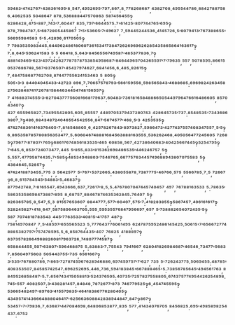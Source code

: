⁵⁹⁴⁸³′⁴⁷⁴²⁷⁶⁷'⁴³⁸³⁶¹⁶⁹⁵′⁸·⁵⁴⁷:⁴⁹⁵²⁶⁹⁵′⁷⁹⁷:⁸⁶⁷:⁸·⁷⁷⁸²⁶⁸⁶⁸⁷,⁴³⁸²⁷⁰⁸·⁴⁹⁵⁵⁴⁴⁷⁸⁶·⁸⁸⁴²⁷⁸⁸⁷⁵⁸⁶·⁴⁰⁶²⁵³⁵,⁵⁰⁴⁸⁶⁴⁷,⁸⁷⁸·⁵³⁶⁸⁸⁸⁴⁴⁷⁵⁷⁰⁸⁶³,⁵⁸⁷⁴⁵⁶⁴⁵⁵‽⁶²⁸⁶⁴²⁸·⁴⁷⁵'⁸⁸⁷·⁷⁴³′⁷:⁶⁰⁴⁴⁷,⁸³⁵·⁷⁹⁷′⁶⁶⁴⁴⁵⁷⁵:⁷'⁶¹⁴²⁵'⁸⁰⁷⁷⁴⁴⁷⁶⁵′⁶⁹⁵‽⁸⁷⁸·⁷⁹⁸⁴⁷⁸⁷:⁵′⁶⁸⁷²⁸⁰⁵⁴⁴⁵⁸⁶⁷,⁷′⁵'⁵³⁶⁰⁵′⁷′⁴⁹⁶²⁷,⁷·⁵⁹⁴⁴⁵²⁴⁴⁵³⁶·⁴¹⁴⁵⁷²⁶·⁵′⁸⁰⁷⁹⁴¹³′⁷⁶⁷³⁸⁸⁶⁵⁵'⁵⁶⁶⁹⁵⁹⁸⁴⁵⁸³,⁵'⁵:⁴²⁸⁹⁶·⁶¹⁷⁰⁵⁰⁵‽⁷,⁷⁹⁸³⁵³⁵⁰⁸³⁴⁴⁵:⁶⁴⁴⁹⁶²⁴⁸⁶¹⁸⁰⁶⁰⁷³⁶¹⁵³⁴¹⁷³⁸⁴⁷²⁶²⁶⁹⁶⁹⁶²⁶²⁸⁵⁴³⁵⁸⁶⁵⁸⁶⁴¹⁶³⁶¹⁷‽⁷:⁸·⁶⁴⁵′⁵⁹⁶²⁴¹⁵⁸³,⁵,⁵,⁶⁶⁴¹⁸·⁵:⁶⁴³′⁸⁴⁵⁶⁵⁵⁶⁷⁴⁹⁵⁸⁷′⁴⁸⁵³⁷⁷⁸³⁶·⁷‽⁴⁸⁸¹⁴⁹⁴⁶⁵′⁶²³′⁴⁹⁷²⁴²⁶²⁷⁷⁸⁷⁵⁷⁸⁷⁵³⁸⁵⁴⁹⁵⁸⁶⁸⁷′⁸⁴⁶⁴⁴⁹⁶⁵⁷⁰⁴³⁶⁵⁵⁹⁷′⁷′⁷⁹⁶³⁵,⁵⁵⁷,⁵⁰⁷⁸⁵⁹⁵:⁸⁶⁶¹⁵⁰⁵³⁷⁶⁸⁶⁷⁴⁸·⁵⁶⁷′⁸³⁷⁶⁵⁰⁷'⁴⁵⁴²⁷⁹⁷⁴⁶²⁷·⁶⁸⁴¹⁴⁵⁶·⁶·⁴⁸⁵·⁸²⁶¹⁵‽⁷·⁴⁸⁴⁷⁵⁸⁶⁸⁷⁷⁶²⁷⁰⁸·⁸⁷⁴⁴⁷⁷⁵⁵⁶²⁴¹⁵³⁴⁶³,⁵,⁸⁰⁵‽⁵⁰⁵'³′³,⁸⁴⁴⁰⁴⁰⁴⁵⁴³³′⁴²⁷²³,⁸⁹⁶·⁷:⁷⁰⁶⁵⁷⁵⁷⁸⁷⁹³′⁵⁶⁶¹⁵⁹⁵⁵⁶·⁵⁹⁸⁵⁶⁵⁸⁴³′⁴⁶⁸⁸⁶⁸⁵:⁶⁹⁶⁹⁸²⁴²⁶³⁴⁵⁸²⁷⁵⁶³⁸⁴⁸⁷⁴¹⁷²⁶⁷⁸¹⁵⁸⁴⁴⁶³⁴⁴⁵⁴⁷⁴⁸¹⁵⁶⁵⁵⁷‽⁷,⁴¹⁶⁸⁸³⁷⁴⁵⁵⁵′³′⁸²⁷⁰⁴³⁷⁷⁷⁵⁶⁰⁸¹⁶⁶⁸¹⁷⁹⁶³⁷:⁶⁰⁴⁸³′⁷³⁶¹⁸¹⁶⁵⁸⁴⁸⁸⁶⁶⁵⁰⁵⁴⁴⁹⁷⁹⁶⁴⁷⁶⁶¹⁶⁴⁸⁶⁶⁰⁵,⁸⁵⁷⁰⁴³⁴⁰⁷‽⁴²⁷,⁶⁵⁵⁹⁶⁵⁸²⁷:⁷³⁴⁹⁵⁵⁴²⁸⁰⁵:⁶⁰⁵·⁸⁵⁵⁵⁷,⁴⁴⁸⁹⁷⁰⁵³⁷⁹⁴³⁷²⁸⁰⁷⁴³,⁴²⁸⁶⁴⁵⁷³⁵′⁷³⁷:⁸⁵⁴⁸⁵³⁵'⁷³⁴³⁶⁸⁶³⁸⁰⁷·⁷‽⁴⁸⁶·⁶⁸⁴³⁴⁸⁷²⁴⁰⁴⁶⁵⁵⁴⁵⁴²⁵⁵⁶·⁸⁴⁷′⁵⁶⁷⁴⁵⁷⁷′⁴⁶⁸·⁵′³,⁴²⁵³⁵³⁵‽⁴⁷⁴²⁷⁴⁸³⁶¹⁴¹⁶³⁷⁶⁴⁰⁵'⁷:⁸¹⁸⁵⁴⁸⁸⁰⁵·⁶·⁴²⁵⁷⁸²⁶⁷⁸⁴³′⁸⁹⁷³⁸²⁷:⁵⁹⁸⁶⁴⁷³′⁴²⁷⁷⁴³⁷⁵⁵⁷⁴⁰⁸³⁴⁷⁵⁵⁷·⁵′⁵‽⁶·⁸⁶⁵³⁵⁸⁷⁸⁵⁷⁸⁰⁸⁵⁶³⁵³⁴⁷⁷·⁵:⁶⁰⁶⁰⁴⁶⁷⁴⁸⁸⁸¹⁶⁸⁴⁵⁶³⁸⁸⁸¹⁶³⁵⁵⁵·⁵³⁶²⁶²⁴⁶⁸·⁴⁰⁵⁰⁵⁶⁴⁷⁷²⁴⁵⁶⁰⁵,⁷²⁶⁸⁵‽⁷⁹⁶⁷⁷′⁸⁷⁸⁰⁷'⁷⁶⁵‽⁶⁸⁶¹⁷⁶⁷⁴⁸⁵⁶¹⁸³⁵³⁵′⁴⁶⁵,⁶⁰⁸⁵⁸·⁵⁶⁷·⁴²⁷³⁸⁶⁴⁰⁶⁸³′⁴⁰⁴²⁵⁶⁶⁷⁴⁴⁵‽⁵²⁵⁴⁷⁹⁵‽⁷′⁶⁴⁵:⁶·⁸⁵³′⁷²⁴⁰⁷³⁴⁷⁷:⁴⁴⁵,⁵′⁸⁵⁵:⁸³³′⁸¹⁵³⁶²⁶⁹⁸⁴⁸⁶⁵³⁵′⁴⁴⁶²⁴⁶⁷⁵⁷,⁵‽⁵:⁵⁵⁷:⁴⁷⁷⁹⁵⁸⁷⁴⁴³⁵:⁷'⁵⁸⁵‽⁴⁸⁵³⁴⁹⁴⁸⁸⁰³′⁷⁵⁴⁶⁷⁶⁵·⁶⁶⁷⁷⁵⁷⁶³⁴⁴⁵⁷⁴⁹⁶⁸⁸⁹⁴³⁸⁰⁷⁰⁷⁵⁵⁸³,⁵‽⁴³⁸⁴⁶⁴⁵:⁵²⁸⁵⁷‽⁴⁷⁴²⁴¹⁸⁸⁷³⁴⁵⁵:⁷⁷⁵,³,⁵⁶⁴²⁵⁷⁷,⁵'⁷⁶⁷'⁵³⁷²⁶⁶⁵:⁴³⁸⁰⁵⁵⁸⁷⁸·⁷³⁸⁷⁷⁷⁵'⁴⁶⁷⁶⁶·⁵⁷⁵,⁵⁵⁶⁶⁷⁸⁵·⁷·⁵,⁷²⁶⁶⁷‽⁶·⁸·⁶¹⁵⁷⁸⁴⁵⁴⁵′⁵⁴⁸⁸³′⁵:⁴⁶⁸³⁷‽⁸⁷⁷⁹⁴²⁷⁴⁸·⁷′⁸¹⁶⁵⁵⁴⁷:⁴⁹⁴³⁶⁶⁶·⁶³⁷·⁷²⁶¹⁷′⁸·⁵·⁵:⁴⁷⁶⁷⁸⁰⁷⁰⁴⁷⁴⁴⁵⁷⁴⁰⁴⁵⁷,⁴⁹⁷,⁷⁶⁷⁸⁸¹⁶³⁵³³,⁵:⁷⁸⁶³⁵′⁵⁸⁶³⁵³⁵⁸⁶⁹⁸⁴⁷³⁸⁸⁷′⁸⁹⁵,⁸·⁶⁸⁷⁵⁷·⁸⁸⁴⁶⁷⁸⁷⁴⁶³⁵³⁶²⁸⁴⁵:⁷⁶⁴⁰⁷,⁵‽⁸²⁶³⁶⁵⁷⁸⁵·⁸·⁵⁴⁷·⁵·³,⁸¹⁵⁵⁷⁶⁵³⁶⁰⁷,⁸⁸⁴⁴⁷⁷⁷:⁵⁷⁷'⁶⁰⁴⁰⁷·⁵⁷⁵′⁷:⁴¹⁸²⁸³⁸⁵⁵‽⁵⁸⁶⁷⁴⁵⁷·⁴⁰⁶¹⁶¹⁶¹⁷‽⁵²⁸²⁴⁵⁸²⁷'⁴¹⁸·⁶⁴⁷·⁵⁸⁷⁵⁸⁰⁶⁴⁶³⁷⁰⁵:⁵⁵⁵·⁵⁹⁵³⁵⁵⁷⁶⁸⁴⁷⁹⁵⁶⁶⁹⁷·⁶⁵⁷,⁵′⁷³⁸⁸⁸²⁶⁵⁴⁰⁷²⁴³⁵′⁵‽⁵⁸⁷,⁷⁰⁷⁴⁸¹⁸⁷⁸³⁵⁴³,⁴⁴⁵′⁷⁷⁶³⁵³³′⁴⁰⁸¹⁵'⁴¹⁷⁵⁷,⁴⁸⁷‽⁷⁵⁸¹⁴⁹⁷⁰⁸⁴⁷,⁷·⁵′⁴⁸⁵⁹⁷′⁶⁵⁵⁵⁶⁵⁵²³,⁵·⁷⁷⁷⁶⁴³⁷⁷⁶⁰⁶¹⁴⁹⁵,⁶²⁴⁷⁸⁷⁵⁹⁵²⁴⁸⁶¹⁴⁵⁴²⁵·⁵⁰⁶¹⁵'⁷′⁶⁵⁶⁶⁷²⁷⁷⁴⁸⁸⁸⁵³⁸²⁷⁹⁷′⁷⁵⁷⁴⁷⁸⁵⁹⁵:⁵·⁶·⁸⁵⁸⁷⁶⁴⁴³⁵'⁴⁰⁷,⁷⁶⁸²⁵,⁴¹⁸⁸⁸⁹⁷‽⁶³⁷³⁵⁷⁸²⁶⁶⁴⁹⁶⁸⁸²⁶⁰⁸¹⁷⁹⁶³⁷²⁶·⁷⁴⁸⁰⁷⁷⁷⁴⁵⁸⁷‽⁶⁵⁸⁸⁴⁴⁴⁵⁵·⁵⁰⁷′⁶³⁸⁰⁷'⁵⁹⁶⁴⁶⁸⁸⁷⁵,⁵:⁸³⁸⁸³′⁷:⁷⁵⁵⁴³,⁷⁹⁴¹⁶⁶⁷,⁶²⁸⁰⁴¹⁸²⁶⁹⁸⁴⁶⁸⁷′⁴⁶⁵⁴⁶·⁷³⁴⁷⁷'⁵⁶⁸³⁷:⁸⁵⁶⁰⁴⁹⁷⁵⁶⁰³,⁵⁰⁵⁴⁴³⁷⁵⁵'⁷³⁵,⁶⁵⁶¹⁶⁶⁷‽³′⁵³⁵′⁷⁶⁷⁸⁸⁰⁷⁸⁶·⁷′⁸⁶⁵′⁷²⁷⁸⁷⁴⁵⁹⁶⁷⁶²⁸⁹⁴⁶⁸⁸⁶·⁶⁹⁷⁴⁵⁹⁷⁵⁷′⁷′⁶²⁷,⁷³⁵,⁵'⁷²⁶²⁴³⁷⁷⁵·⁵⁰⁶⁹⁴⁵⁵:⁴⁸⁷⁸⁵'⁴⁰⁸³⁵³⁵⁰⁷·⁸⁴⁵⁸⁵⁷⁴²⁵⁴⁷:⁶⁹⁶²⁵²⁶⁹⁵:⁴⁴⁶·⁷³⁶·⁵⁹⁴¹⁸³⁸⁴⁵'⁶⁶⁷⁸⁸⁸⁴⁶⁵'⁵:⁷³⁸⁵⁶⁷⁸⁵⁶⁴⁵′⁴⁹⁴⁵⁶¹⁷⁶³,⁸⁸⁴⁹⁵²⁶⁸⁵⁸⁴⁸⁷'⁵:⁷:⁶⁵⁶⁷⁴³⁴¹⁵⁰⁵⁸⁸¹³′⁵²⁴³⁷⁶⁵⁰⁵:⁴⁰⁷³⁵′⁷²⁵⁷⁸²⁷⁵⁵⁸⁸⁰⁵·⁶⁷⁴³⁷⁵⁷⁷⁴⁹⁵⁴⁴²⁶²⁵⁴⁸⁹⁸·⁷⁴⁵'⁵⁵⁷,⁴⁰⁸²⁵⁰⁷:³′⁴³⁸²⁸¹⁴⁵⁷:⁸⁴⁸⁴⁸·⁷⁸⁷²⁶⁷⁷′⁸⁷³,⁷⁴⁶⁷⁷⁹⁵²⁵‽⁶·⁴⁵⁴⁷⁴⁵⁵⁹⁵‽⁵³⁶⁶⁵⁴⁸²⁴⁹⁷'⁸⁹⁷⁶³′⁴¹⁵⁵⁷⁹⁸³⁵′⁴⁶⁴¹⁸³⁸⁶⁷⁷⁶²⁸⁰⁴⁰⁵‽⁴³⁴⁹⁵⁷⁴¹⁴³⁶⁶⁶⁴⁸⁸⁸⁰⁴⁶⁴¹⁷'⁶²⁵⁶⁶³⁶⁰⁸⁸⁴²⁸³⁸⁹⁴⁴⁸⁴⁷·⁸⁴⁷‽⁸⁶⁷‽⁵³⁴⁵⁷'⁷'⁷⁹⁸³⁶·⁷·⁶³⁶⁸⁷′⁴⁴⁷⁰⁸⁴⁶⁹⁸·⁶⁴⁸⁰⁶⁸⁵³⁸⁷⁷·⁸³⁵,⁵⁷⁷·⁴¹⁴³⁴⁰⁷⁶⁷⁰⁵,⁸⁴⁵⁶⁸²⁵:⁶⁹⁵′⁴⁹⁸⁵⁸⁹⁸²⁵⁴⁴³⁷:⁶⁷⁵²

